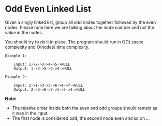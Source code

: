 # Odd Even Linked List

Given a singly linked list, group all odd nodes together followed by the even nodes. Please note here we are talking about the node number and not the value in the nodes.

You should try to do it in place. The program should run in O(1) space complexity and O(nodes) time complexity.

    Example 1:

        Input: 1->2->3->4->5->NULL
        Output: 1->3->5->2->4->NULL

    Example 2:

        Input: 2->1->3->5->6->4->7->NULL
        Output: 2->3->6->7->1->5->4->NULL

**Note:**

* The relative order inside both the even and odd groups should remain as it was in the input.
* The first node is considered odd, the second node even and so on ...